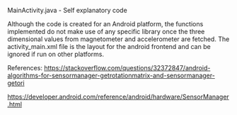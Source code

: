 MainActivity.java - Self explanatory code

Although the code is created for an Android platform, the functions implemented do not make use of any specific library once the three dimensional values from magnetometer and accelerometer are fetched. The activity_main.xml file is the layout for the android frontend and can be ignored if run on other platforms.

References:
https://stackoverflow.com/questions/32372847/android-algorithms-for-sensormanager-getrotationmatrix-and-sensormanager-getori

https://developer.android.com/reference/android/hardware/SensorManager.html